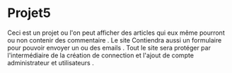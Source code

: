 # Projet5
Ceci est un projet ou l'on peut afficher des articles qui eux même pourront ou non contenir des commentaire .
Le site Contiendra aussi un formulaire pour pouvoir envoyer un ou des emails .
Tout le site sera protéger par l'intermédiaire de la création de connection et l'ajout de compte administrateur et utilisateurs .
